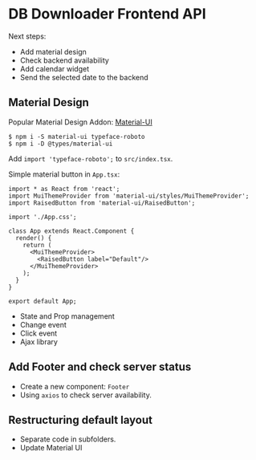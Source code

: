 # DB Downloader Frontend API

Next steps:
* Add material design
* Check backend availability
* Add calendar widget
* Send the selected date to the backend

## Material Design

Popular Material Design Addon: [Material-UI](http://www.material-ui.com/#/)

```
$ npm i -S material-ui typeface-roboto
$ npm i -D @types/material-ui
```

Add `import 'typeface-roboto';` to `src/index.tsx`.

Simple material button in `App.tsx`:

```
import * as React from 'react';
import MuiThemeProvider from 'material-ui/styles/MuiThemeProvider';
import RaisedButton from 'material-ui/RaisedButton';

import './App.css';

class App extends React.Component {
  render() {
    return (
      <MuiThemeProvider>
        <RaisedButton label="Default"/>
      </MuiThemeProvider>
    );
  }
}

export default App;
```

* State and Prop management
* Change event
* Click event
* Ajax library

## Add Footer and check server status

* Create a new component: `Footer`
* Using `axios` to check server availability.

## Restructuring default layout

* Separate code in subfolders.
* Update Material UI
